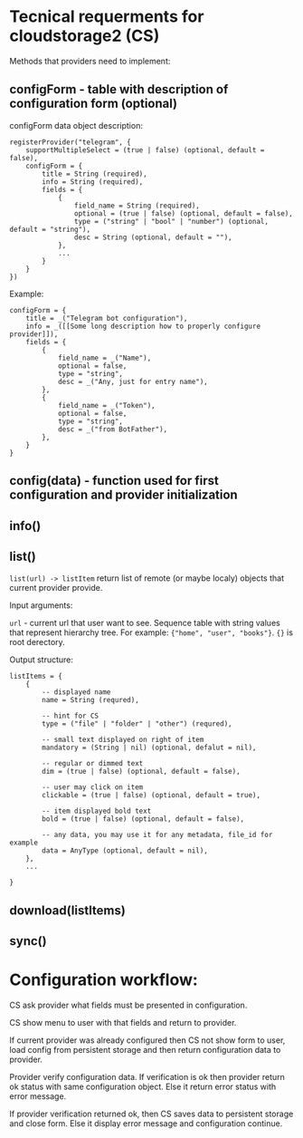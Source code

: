 # Tecnical requerments for cloudstorage2 (CS)

Methods that providers need to implement:

## configForm - table with description of configuration form (optional)

configForm data object description:

```
registerProvider("telegram", { 
    supportMultipleSelect = (true | false) (optional, default = false),
    configForm = {
        title = String (required),
        info = String (required),
        fields = {
            {
                field_name = String (required),
                optional = (true | false) (optional, default = false),
                type = ("string" | "bool" | "number") (optional, default = "string"),
                desc = String (optional, default = ""),
            },
            ...
        }
    }
})
```

Example:

```
configForm = {
    title = _("Telegram bot configuration"),
    info = _([[Some long description how to properly configure provider]]),
    fields = {
        {
            field_name = _("Name"),
            optional = false,
            type = "string",
            desc = _("Any, just for entry name"),
        },
        {
            field_name = _("Token"),
            optional = false,
            type = "string",
            desc = _("from BotFather"),
        },
    }
}
```

## config(data) - function used for first configuration and provider initialization

## info()

## list()

`list(url) -> listItem` return list of remote (or maybe localy) objects that current provider provide.

Input arguments:

`url` - current url that user want to see. Sequence table with string values that
represent hierarchy tree. For example: `{"home", "user", "books"}`. `{}` is root derectory.

Output structure:

```
listItems = {
    {
        -- displayed name
        name = String (requred), 
        
        -- hint for CS
        type = ("file" | "folder" | "other") (requred), 
        
        -- small text displayed on right of item 
        mandatory = (String | nil) (optional, defalut = nil),
       
        -- regular or dimmed text
        dim = (true | false) (optional, default = false),         

        -- user may click on item
        clickable = (true | false) (optional, default = true),         
     
        -- item displayed bold text
        bold = (true | false) (optional, default = false),        
        
        -- any data, you may use it for any metadata, file_id for example
        data = AnyType (optional, default = nil),
    },
    ...

}
```

## download(listItems)


## sync()

# Configuration workflow:

CS ask provider what fields must be presented in configuration.

CS show menu to user with that fields and return to provider.

If current provider was already configured then CS not show form to user,
load config from persistent storage and then return configuration data to provider.

Provider verify configuration data. If verification is ok then provider return ok status
with same configuration object. Else it return error status with error message.

If provider verification returned ok, then CS saves data to persistent storage and close form.
Else it display error message and configuration continue.



